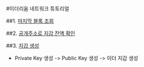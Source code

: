 #이더리움 네트워크 튜토리얼

##1. [마지막 블록 조회]()

##2. [공개주소로 지갑 잔액 확인]()

##3. [지갑 생성]() 

- Private Key 생성 -> Public Key 생성 -> 이더 지갑 생성 